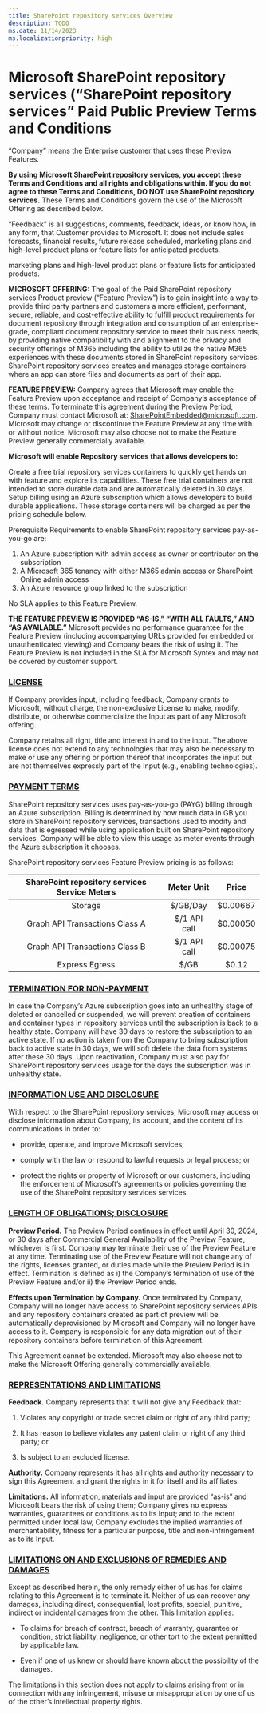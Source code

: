 ```yaml
---
title: SharePoint repository services Overview
description: TODO
ms.date: 11/14/2023
ms.localizationpriority: high
---
```


# Microsoft SharePoint repository services (“SharePoint repository services” Paid Public Preview Terms and Conditions 
“Company” means the Enterprise customer that uses these Preview Features. 

**By using Microsoft SharePoint repository services, you accept these Terms and Conditions and all rights and obligations within.  If you do not agree to these Terms and Conditions, DO NOT use SharePoint repository services.** These Terms and Conditions govern the use of the Microsoft Offering as described below.   

“Feedback” is all suggestions, comments, feedback, ideas, or know how, in any form, that Customer provides to Microsoft.  It does not include sales forecasts, financial results, future release scheduled, marketing plans and high-level product plans or feature lists for anticipated products. 

marketing plans and high-level product plans or feature lists for anticipated products. 

 **MICROSOFT OFFERING:**  The goal of the Paid SharePoint repository services Product preview (“Feature Preview”) is to gain insight into a way to provide third party partners and customers a more efficient, performant, secure, reliable, and cost-effective ability to fulfill product requirements for document repository through integration and consumption of an enterprise-grade, compliant document repository service to meet their business needs, by providing native compatibility with and alignment to the privacy and security offerings of M365 including the ability to utilize the native M365 experiences with these documents stored in SharePoint repository services.  SharePoint repository services creates and manages storage containers where an app can store files and documents as part of their app. 

 **FEATURE PREVIEW:**  Company agrees that Microsoft may enable the Feature Preview upon acceptance and receipt of Company’s acceptance of these terms. To terminate this agreement during the Preview Period, Company must contact Microsoft at: SharePointEmbedded@microsoft.com. Microsoft may change or discontinue the Feature Preview at any time with or without notice.  Microsoft may also choose not to make the Feature Preview generally commercially available.   

**Microsoft will enable Repository services that allows developers to:**

Create a free trial repository services containers to quickly get hands on with feature and explore its capabilities. These free trial containers are not intended to store durable data and are automatically deleted in 30 days. Setup billing using an Azure subscription which allows developers to build durable applications. These storage containers will be charged as per the pricing schedule below. 

Prerequisite Requirements to enable SharePoint repository services pay-as-you-go are:  

1. An Azure subscription with admin access as owner or contributor on the subscription 
2. A Microsoft 365 tenancy with either M365 admin access or SharePoint Online admin access 
3. An Azure resource group linked to the subscription 

No SLA applies to this Feature Preview. 

**THE FEATURE PREVIEW IS PROVIDED “AS-IS,” “WITH ALL FAULTS,” AND “AS AVAILABLE.”**  Microsoft provides no performance guarantee for the Feature Preview (including accompanying URLs provided for embedded or unauthenticated viewing) and Company bears the risk of using it.  The Feature Preview is not included in the SLA for Microsoft Syntex and may not be covered by customer support.   

### <ins>**LICENSE**</ins>

 If Company provides input, including feedback, Company grants to Microsoft, without charge, the non-exclusive License to make, modify, distribute, or otherwise commercialize the Input as part of any Microsoft offering.   

Company retains all right, title and interest in and to the input.  The above license does not extend to any technologies that may also be necessary to make or use any offering or portion thereof that incorporates the input but are not themselves expressly part of the Input (e.g., enabling technologies). 

### <ins>**PAYMENT TERMS**</ins>

SharePoint repository services uses pay-as-you-go (PAYG) billing through an Azure subscription. Billing is determined by how much data in GB you store in SharePoint repository services, transactions used to modify and data that is egressed while using application built on SharePoint repository services. Company will be able to view this usage as meter events through the Azure subscription it chooses.  

SharePoint repository services Feature Preview pricing is as follows: 


| SharePoint repository services Service Meters |   Meter Unit  |   Price  |
|:---------------------------------------------:|:-------------:|:--------:|
| Storage                                       | $/GB/Day      | $0.00667 |
| Graph API Transactions Class A                | $/1 API call  | $0.00050 |
| Graph API Transactions Class B                | $/1 API call  | $0.00075 |
| Express Egress                                | $/GB          | $0.12    |

### <ins>TERMINATION FOR NON-PAYMENT </ins>

In case the Company’s Azure subscription goes into an unhealthy stage of deleted or cancelled or suspended, we will prevent creation of containers and container types  in repository services until the subscription is back to a healthy state. Company will have 30 days to restore the subscription to an active state. If no action is taken from the Company to bring subscription back to active state in 30 days, we will soft delete the data from systems after these 30 days. Upon reactivation, Company must also pay for SharePoint repository services usage for the days the subscription was in unhealthy state. 

 

### <ins>INFORMATION USE AND DISCLOSURE </ins>

With respect to the SharePoint repository services, Microsoft may access or disclose information about Company, its account, and the content of its communications in order to:  

*  provide, operate, and improve Microsoft services; 

*  comply with the law or respond to lawful requests or legal process; or 

*  protect the rights or property of Microsoft or our customers, including the enforcement of Microsoft’s agreements or policies governing the use of the SharePoint repository services services. 
 

### <ins> LENGTH OF OBLIGATIONS; DISCLOSURE </ins>

**Preview Period.**  The Preview Period continues in effect until <uls>April 30, 2024, or 30 days after Commercial General Availability of the Preview Feature, whichever is first.</uls>  Company may terminate their use of the Preview Feature at any time.  Terminating use of the Preview Feature will not change any of the rights, licenses granted, or duties made while the Preview Period is in effect.  Termination is defined as i) the Company’s termination of use of the Preview Feature and/or ii) the Preview Period ends. 

**Effects upon Termination by Company.** Once terminated by Company, Company will no longer have access to SharePoint repository services APIs and any repository containers created as part of preview will be automatically deprovisioned by Microsoft and Company will no longer have access to it. Company is responsible for any data migration out of their repository containers before termination of this Agreement. 

This Agreement cannot be extended. Microsoft may also choose not to make the Microsoft Offering generally commercially available.  

### <ins>REPRESENTATIONS AND LIMITATIONS   </ins>

**Feedback.**  Company represents that it will not give any Feedback that: 

1. Violates any copyright or trade secret claim or right of any third party; 

2. It has reason to believe violates any patent claim or right of any third party; or 

3. Is subject to an excluded license. 

**Authority.**   Company represents it has all rights and authority necessary to sign this Agreement and grant the rights in it for itself and its affiliates.  

**Limitations.**  All information, materials and input are provided “as-is” and Microsoft bears the risk of using them; Company gives no express warranties, guarantees or conditions as to its Input; and to the extent permitted under local law, Company excludes the implied warranties of merchantability, fitness for a particular purpose, title and non-infringement as to its Input.  

 
### <ins> LIMITATIONS ON AND EXCLUSIONS OF REMEDIES AND DAMAGES </ins>

Except as described herein, the only remedy either of us has for claims relating to this Agreement is to terminate it. Neither of us can recover any damages, including direct, consequential, lost profits, special, punitive, indirect or incidental damages from the other. This limitation applies: 

* To claims for breach of contract, breach of warranty, guarantee or condition, strict liability, negligence, or other tort to the extent permitted by applicable law. 

* Even if one of us knew or should have known about the possibility of the damages. 

The limitations in this section does not apply to claims arising from or in connection with any infringement, misuse or misappropriation by one of us of the other’s intellectual property rights. 
 
